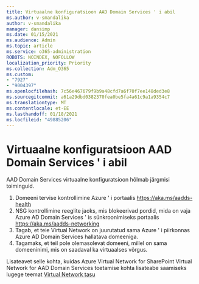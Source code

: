 ```yaml
---
title: Virtuaalne konfiguratsioon AAD Domain Services ' i abil
ms.author: v-smandalika
author: v-smandalika
manager: dansimp
ms.date: 01/15/2021
ms.audience: Admin
ms.topic: article
ms.service: o365-administration
ROBOTS: NOINDEX, NOFOLLOW
localization_priority: Priority
ms.collection: Adm_O365
ms.custom:
- "7927"
- "9004397"
ms.openlocfilehash: 7c56e467679f9b9a48cfd7a6f70f7ee148ded3e8
ms.sourcegitcommit: a61a29dbd0382370fea0be5fa4a61c9a1a9354c7
ms.translationtype: MT
ms.contentlocale: et-EE
ms.lasthandoff: 01/18/2021
ms.locfileid: "49885206"
---
```

# <a name="virtual-configuration-with-aad-domain-services"></a>Virtuaalne konfiguratsioon AAD Domain Services ' i abil

AAD Domain Services virtuaalne konfiguratsioon hõlmab järgmisi toiminguid. 

1. Domeeni tervise kontrollimine Azure ' i portaalis https://aka.ms/aadds-health
2. NSG kontrollimine reeglite jaoks, mis blokeerivad pordid, mida on vaja Azure AD Domain Services ' is sünkroonimiseks portaalis https://aka.ms/aadds-networking
3. Tagab, et teie Virtual Network on juurutatud sama Azure ' i piirkonnas Azure AD Domain Services hallatava domeeniga.
4. Tagamaks, et teil pole olemasolevat domeeni, millel on sama domeeninimi, mis on saadaval ka virtuaalses võrgus.

Lisateavet selle kohta, kuidas Azure Virtual Network for SharePoint Virtual Network for AAD Domain Services toetamise kohta lisateabe saamiseks lugege teemat [Virtual Network tasu](https://docs.microsoft.com/azure/active-directory-domain-services/network-considerations)

